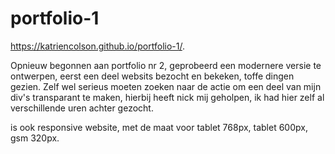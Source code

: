 # portfolio-1
 https://katriencolson.github.io/portfolio-1/.

 Opnieuw begonnen aan portfolio nr 2,
 geprobeerd een modernere versie te ontwerpen, eerst een deel websits bezocht en bekeken, toffe dingen gezien.
 Zelf wel serieus moeten zoeken naar de actie om een deel van mijn div's transparant te maken, hierbij heeft nick mij geholpen, ik had hier zelf al verschillende uren achter gezocht.

 is ook responsive website, met de maat voor tablet 768px, tablet 600px, gsm 320px.

 